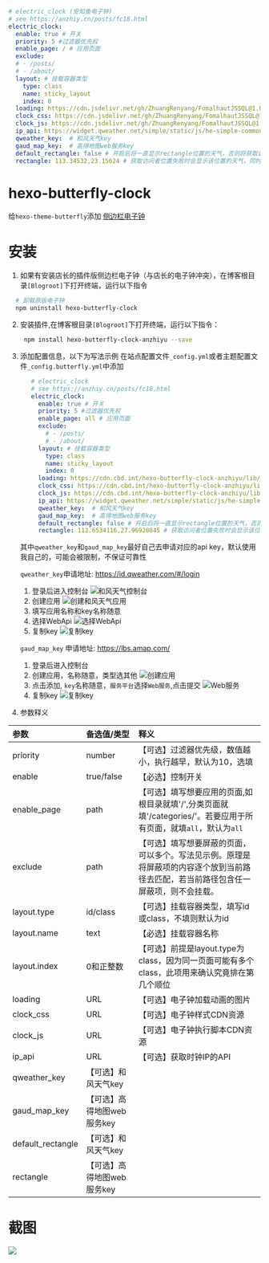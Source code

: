 ```yml
# electric_clock (安知鱼电子钟)
# see https://anzhiy.cn/posts/fc18.html
electric_clock:
  enable: true # 开关
  priority: 5 #过滤器优先权
  enable_page: / # 应用页面
  exclude:
  # - /posts/
  # - /about/
  layout: # 挂载容器类型
    type: class
    name: sticky_layout
    index: 0
  loading: https://cdn.jsdelivr.net/gh/ZhuangRenyang/FomalhautJSSQL@1.0.7/electricclock/lib/loading.gif # https://cdn.cbd.int/hexo-butterfly-clock-anzhiyu/lib/loading.gif #加载动画自定义
  clock_css: https://cdn.jsdelivr.net/gh/ZhuangRenyang/FomalhautJSSQL@1.0.7/electricclock/lib/clock.min.css # https://cdn.cbd.int/hexo-butterfly-clock-anzhiyu/lib/clock.min.css
  clock_js: https://cdn.jsdelivr.net/gh/ZhuangRenyang/FomalhautJSSQL@1.0.7/electricclock/lib/clock.min.js # https://cdn.cbd.int/hexo-butterfly-clock-anzhiyu/lib/clock.min.js
  ip_api: https://widget.qweather.net/simple/static/js/he-simple-common.js?v=2.0
  qweather_key:  # 和风天气key
  gaud_map_key:  # 高得地图web服务key
  default_rectangle: false # 开启后将一直显示rectangle位置的天气，否则将获取访问者的地理位置与天气
  rectangle: 113.34532,23.15624 # 获取访问者位置失败时会显示该位置的天气，同时该位置为开启default_rectangle后的位置
```

# hexo-butterfly-clock

给`hexo-theme-butterfly`添加 [侧边栏电子钟](https://anzhiy.cn/posts/fc18.html)

# 安装

1. 如果有安装店长的插件版侧边栏电子钟（与店长的电子钟冲突），在博客根目录`[Blogroot]`下打开终端，运行以下指令
```bash
  # 卸载原版电子钟
  npm uninstall hexo-butterfly-clock
```

2. 安装插件,在博客根目录`[Blogroot]`下打开终端，运行以下指令：

   ```bash
    npm install hexo-butterfly-clock-anzhiyu --save
   ```

3. 添加配置信息，以下为写法示例
   在站点配置文件`_config.yml`或者主题配置文件`_config.butterfly.yml`中添加

   ```yml
      # electric_clock
      # see https://anzhiy.cn/posts/fc18.html
      electric_clock:
        enable: true # 开关
        priority: 5 #过滤器优先权
        enable_page: all # 应用页面
        exclude:
          # - /posts/
          # - /about/
        layout: # 挂载容器类型
          type: class
          name: sticky_layout
          index: 0
        loading: https://cdn.cbd.int/hexo-butterfly-clock-anzhiyu/lib/loading.gif #加载动画自定义
        clock_css: https://cdn.cbd.int/hexo-butterfly-clock-anzhiyu/lib/clock.min.css
        clock_js: https://cdn.cbd.int/hexo-butterfly-clock-anzhiyu/lib/clock.js
        ip_api: https://widget.qweather.net/simple/static/js/he-simple-common.js?v=2.0
        qweather_key:  # 和风天气key
        gaud_map_key:  # 高得地图web服务key
        default_rectangle: false # 开启后将一直显示rectangle位置的天气，否则将获取访问者的地理位置与天气
        rectangle: 112.6534116,27.96920845 # 获取访问者位置失败时会显示该位置的天气，同时该位置为开启default_rectangle后的位置
   ```

   其中`qweather_key`和`gaud_map_key`最好自己去申请对应的api key，默认使用我自己的，可能会被限制，不保证可靠性

    `qweather_key`申请地址: https://id.qweather.com/#/login
    1. 登录后进入控制台
    ![和风天气控制台](https://image.anzhiy.cn/adminuploads/1/2022/08/26/63089a777772f.webp)
    2. 创建应用
    ![创建和风天气应用](https://image.anzhiy.cn/adminuploads/1/2022/08/26/63089a7772a30.webp)
    3. 填写应用名称和key名称随意
    4. 选择WebApi
    ![选择WebApi](https://image.anzhiy.cn/adminuploads/1/2022/08/26/63089a776a3fd.webp)
    5. 复制key
    ![复制key](https://image.anzhiy.cn/adminuploads/1/2022/08/26/63089b848e8a7.webp)

    `gaud_map_key` 申请地址: https://lbs.amap.com/
    1. 登录后进入控制台
    2. 创建应用，名称随意，类型选其他
    ![创建应用](https://image.anzhiy.cn/adminuploads/1/2022/08/26/6308a1101d83c.webp)
    3. 点击添加, `key`名称随意，`服务平台`选择`Web服务`,点击提交
    ![Web服务](https://image.anzhiy.cn/adminuploads/1/2022/08/26/6308a11023c69.webp)
    4. 复制key
    ![复制key](https://image.anzhiy.cn/adminuploads/1/2022/08/26/6308a11018a74.webp)

4. 参数释义

  |参数|备选值/类型|释义|
  |:--|:--|:--|
  |priority|number|【可选】过滤器优先级，数值越小，执行越早，默认为10，选填|
  |enable|true/false|【必选】控制开关|
  |enable_page|path|【可选】填写想要应用的页面,如根目录就填'/',分类页面就填'/categories/'。若要应用于所有页面，就填`all`，默认为`all`|
  |exclude|path|【可选】填写想要屏蔽的页面，可以多个。写法见示例。原理是将屏蔽项的内容逐个放到当前路径去匹配，若当前路径包含任一屏蔽项，则不会挂载。|
  |layout.type|id/class|【可选】挂载容器类型，填写id或class，不填则默认为id|
  |layout.name|text|【必选】挂载容器名称|
  |layout.index|0和正整数|【可选】前提是layout.type为class，因为同一页面可能有多个class，此项用来确认究竟排在第几个顺位|
  |loading|URL|【可选】电子钟加载动画的图片|
  |clock_css|URL|【可选】电子钟样式CDN资源|
  |clock_js|URL|【可选】电子钟执行脚本CDN资源|
  |ip_api|URL|【可选】获取时钟IP的API|
  |qweather_key|【可选】和风天气key|
  |gaud_map_key|【可选】高得地图web服务key|
  |default_rectangle|【可选】和风天气key|
  |rectangle|【可选】高得地图web服务key|
# 截图
![](https://image.anzhiy.cn/adminuploads/1/2022/08/26/630888b65adc7.png)
